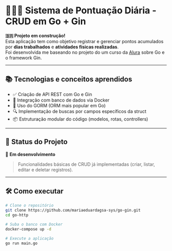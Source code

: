 # 🏋️‍♂️⏰ Sistema de Pontuação Diária - CRUD em Go + Gin

**🇧🇷 Projeto em construção!**  
Esta aplicação tem como objetivo registrar e gerenciar pontos acumulados por **dias trabalhados** e **atividades físicas realizadas**.  
Foi desenvolvida me baseando no projeto do um curso da [Alura](https://www.alura.com.br/) sobre Go e o framework Gin.

---

## 📚 Tecnologias e conceitos aprendidos

- ✅ Criação de API REST com Go e Gin
- 🐳 Integração com banco de dados via Docker
- 🧬 Uso do GORM (ORM mais popular em Go)
- 🔍 Implementação de buscas por campos específicos da struct
- 📦 Estruturação modular do código (modelos, rotas, controllers)

---

## 🚧 Status do Projeto

🔧 **Em desenvolvimento**  
> Funcionalidades básicas de CRUD já implementadas (criar, listar, editar e deletar registros).

---

## 🛠️ Como executar

```bash
# Clone o repositório
git clone https://github.com/mariaeduardagsa-sys/go-gin.git
cd go-http

# Suba o banco com Docker
docker-compose up -d

# Execute a aplicação
go run main.go
